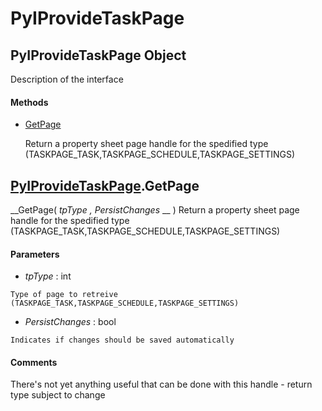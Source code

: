 # PyIProvideTaskPage

## PyIProvideTaskPage Object

Description of the interface

#### Methods


  - [GetPage](PyIProvideTaskPage.md#pyiprovidetaskpagegetpage)

    Return a property sheet page handle for the spedified type (TASKPAGE_TASK,TASKPAGE_SCHEDULE,TASKPAGE_SETTINGS)&nbsp;

## [PyIProvideTaskPage](#pyiprovidetaskpage).GetPage

 __GetPage( *tpType*  *, PersistChanges* __ )
Return a property sheet page handle for the spedified type (TASKPAGE_TASK,TASKPAGE_SCHEDULE,TASKPAGE_SETTINGS)

#### Parameters


  -  *tpType* : int

    Type of page to retreive (TASKPAGE_TASK,TASKPAGE_SCHEDULE,TASKPAGE_SETTINGS)

  -  *PersistChanges* : bool

    Indicates if changes should be saved automatically

#### Comments
There's not yet anything useful that can be done with this handle - return type subject to change